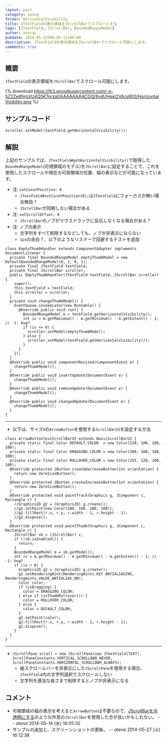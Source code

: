 ```yaml
---
layout: post
category: swing
folder: HorizontalVisibility
title: JTextFieldの表示領域をJScrollBarでスクロールする
tags: [JTextField, JScrollBar, BoundedRangeModel]
author: aterai
pubdate: 2014-05-12T00:05:11+09:00
description: JTextFieldの表示領域をJScrollBarでスクロール可能にします。
comments: true
---
```

## 概要
`JTextField`の表示領域を`JScrollBar`でスクロール可能にします。

{% download https://lh3.googleusercontent.com/-e-5Z2Ze6fmU/U4Q5K7nrzqI/AAAAAAAACGQ/9vdUHpxI2VA/s800/HorizontalVisibility.png %}

## サンプルコード
<pre class="prettyprint"><code>scroller.setModel(textField.getHorizontalVisibility());
</code></pre>

## 解説
上記のサンプルでは、`JTextField#getHorizontalVisibility()`で取得した`BoundedRangeModel`(可視領域のモデル)を`JScrollBar`に設定することで、これを使用したスクロールや現在の可視領域の位置、幅の表示などが可能になっています。

- 注: `setCaretPosition: 0`
    - `JTextField#setCaretPosition(0);`は`JTextField`にフォーカスが無い場合無効？
    - `JScrollBar`が同期しない場合がある
- 注: `setScrollOffset: 0`
    - `JScrollBar`のノブがマウスドラッグに反応しなくなる場合がある？
- 注: ノブの表示
    - 文字列をすべて削除するなどしても、ノブが非表示にならない
    - `1px`の余白？、以下のようなリスナーで回避するテストを追加

<!-- dummy comment line for breaking list -->

<pre class="prettyprint"><code>class EmptyThumbHandler extends ComponentAdapter implements DocumentListener {
  private final BoundedRangeModel emptyThumbModel = new DefaultBoundedRangeModel(0, 1, 0, 1);
  private final JTextField textField;
  private final JScrollBar scroller;
  public EmptyThumbHandler(JTextField textField, JScrollBar scroller) {
    super();
    this.textField = textField;
    this.scroller = scroller;
  }
  private void changeThumbModel() {
    EventQueue.invokeLater(new Runnable() {
      @Override public void run() {
        BoundedRangeModel m = textField.getHorizontalVisibility();
        int iv = m.getMaximum() - m.getMinimum() - m.getExtent() - 1; // -1: bug?
        if (iv &lt;= 0) {
          scroller.setModel(emptyThumbModel);
        } else {
          scroller.setModel(textField.getHorizontalVisibility());
        }
      }
    });
  }
  @Override public void componentResized(ComponentEvent e) {
    changeThumbModel();
  }
  @Override public void insertUpdate(DocumentEvent e) {
    changeThumbModel();
  }
  @Override public void removeUpdate(DocumentEvent e) {
    changeThumbModel();
  }
  @Override public void changedUpdate(DocumentEvent e) {
    changeThumbModel();
  }
}
</code></pre>

- - - -
- 以下は、サイズ`0`の`ArrowButton`を使用する`ScrollBarUI`を設定する方法

<!-- dummy comment line for breaking list -->

<pre class="prettyprint"><code>class ArrowButtonlessScrollBarUI extends BasicScrollBarUI {
  private static final Color DEFAULT_COLOR  = new Color(220, 100, 100, 100);
  private static final Color DRAGGING_COLOR = new Color(200, 100, 100, 100);
  private static final Color ROLLOVER_COLOR = new Color(255, 120, 100, 100);
  @Override protected JButton createDecreaseButton(int orientation) {
    return new ZeroSizeButton();
  }
  @Override protected JButton createIncreaseButton(int orientation) {
    return new ZeroSizeButton();
  }
  @Override protected void paintTrack(Graphics g, JComponent c, Rectangle r) {
    //Graphics2D g2 = (Graphics2D) g.create();
    //g2.setPaint(new Color(100, 100, 100, 100));
    //g2.fillRect(r.x, r.y, r.width - 1, r.height - 1);
    //g2.dispose();
  }
  @Override protected void paintThumb(Graphics g, JComponent c, Rectangle r) {
    JScrollBar sb = (JScrollBar) c;
    if (!sb.isEnabled()) {
      return;
    }
    BoundedRangeModel m = sb.getModel();
    int iv = m.getMaximum() - m.getMinimum() - m.getExtent() - 1; // -1: bug?
    if (iv &gt; 0) {
      Graphics2D g2 = (Graphics2D) g.create();
      g2.setRenderingHint(RenderingHints.KEY_ANTIALIASING, RenderingHints.VALUE_ANTIALIAS_ON);
      Color color;
      if (isDragging) {
        color = DRAGGING_COLOR;
      } else if (isThumbRollover()) {
        color = ROLLOVER_COLOR;
      } else {
        color = DEFAULT_COLOR;
      }
      g2.setPaint(color);
      g2.fillRect(r.x, r.y, r.width - 1, r.height - 1);
      g2.dispose();
    }
  }
}
</code></pre>

- - - -
- `JScrollPane scroll = new JScrollPane(new JTextField(TEXT), ScrollPaneConstants.VERTICAL_SCROLLBAR_NEVER, ScrollPaneConstants.HORIZONTAL_SCROLLBAR_ALWAYS);`
    - 縦スクロールバーを非表示にした`JScrollPane`を使用する場合、`JTextField`内の文字列選択でスクロールしない
    - 文字列を適当な長さまで削除するとノブが非表示になる

<!-- dummy comment line for breaking list -->

## コメント
- 可視領域の幅の表示を考えると`ArrowButton`は不要なので、[JScrollBarを半透明にする](http://terai.xrea.jp/Swing/TranslucentScrollBar.html)のような外見の`JScrollBar`を使用した方が良いかもしれない。 -- *aterai* 2014-05-14 (水) 16:05:32
- サンプルの追加と、スクリーンショットの更新。 -- *aterai* 2014-05-27 (火) 16:12:38

<!-- dummy comment line for breaking list -->

